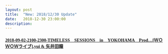 ```yaml
---
layout: post
title:  "New: 2018/12/30 Update"
date:   2018-12-30 23:00:00
description: 
---
```


<h4 id="2018-09-02-2100-2300-timelesssessionsinyokohamaprodｗｏｗｏｗライブyui--矢井田瞳"><a href="https://www.mediafire.com/file/bnsds6n635so786/2018-09-02-2100-2300-TIMELESS%25E3%2580%2580SESSIONS%25E3%2580%2580in%25E3%2580%2580YOKOHAMA%25E3%2580%2580Prod%25E2%2580%25A6%255B%25EF%25BC%25B7%25EF%25BC%25AF%25EF%25BC%25B7%25EF%25BC%25AF%25EF%25BC%25B7%25E3%2583%25A9%25E3%2582%25A4%25E3%2583%2596%255D.yui_%2526_%25E7%259F%25A2%25E4%25BA%2595%25E7%2594%25B0%25E7%259E%25B3.ts/file"><font face="Microsoft YaHei UI">2018-09-02-2100-2300-TIMELESS　SESSIONS　in　YOKOHAMA　Prod…[ＷＯＷＯＷライブ].yui &amp; 矢井田瞳</font></a></h4>
